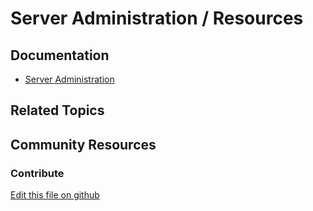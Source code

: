 # Server Administration / Resources

## Documentation

* [Server Administration](https://portal.liferay.dev/docs/7-2/user/-/knowledge_base/u/server-administration)

## Related Topics


## Community Resources


### Contribute

[Edit this file on github](https://github.com/olafk/controlpanel-documentation-docs/blob/master/md/72en/com_liferay_server_admin_web_portlet_ServerAdminPortlet/resources.md)
